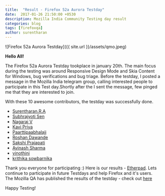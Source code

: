 ```yaml
---
title:  "Result - Firefox 52a Aurora Testday"
date:  2017-01-26 21:50:00 +0530
description: Mozilla India Community Testing day result
categories: blog
tags: [firefoxqa]
author: surentharan
---
```


![Firefox 52a Aurora Testday]({{ site.url }}/assets/qmo.jpeg)


**Hello All!**

<p>The  Firefox 52a Aurora Testday tookplace in january 20th. The main focus during the testing was around Responsive Design Mode and Skia Content for Windows, bug verifications and bug triage. Before the testday, I posted a message in the Mozilla India telegram group, calling interested people to participate in this Test day.Shortly after the I sent the message, few pinged me that they are interested to join.</p>
<p>With these 10 awesome contributors, the testday was successfully done.</p>



- [Surentharan.R.A](https://twitter.com/surentharan7)
- [Subhrajyoti Sen](https://twitter.com/iamsubhrajyoti)
- [Nagaraj V](https://twitter.com/nagarajnaidu921)
- [Kavi Priya ](https://twitter.com/Kavianandha0594)
- [Paarttipaabhalaji](https://twitter.com/paarilovely)
- [Roshan Dawande](https://twitter.com/RoshanDawande)
- [Sakshi Prajapati](https://twitter.com/sakshiPrajapti)
- [Avinash Sharma](https://twitter.com/PAviansh)
- [vinothini](https://twitter.com/vinosri99)
- [krithika sowbarnika](https://twitter.com/Ragava25)



Thank you everyone for participating :)
Here is our results - [Etherpad](https://public.etherpad-mozilla.org/p/MozillaIN-testday-20170120). Lets continue to participate in future Testdays and help Firefox and it's users.
The Mozilla QA has published the results of the testday - check out [here](https://quality.mozilla.org/2017/01/49775/)
<p>Happy Testing!</p>
